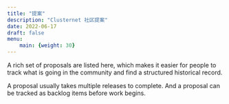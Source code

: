 ```yaml
---
title: "提案"
description: "Clusternet 社区提案"
date: 2022-06-17
draft: false
menu:
    main: {weight: 30}
---
```


A rich set of proposals are listed here, which makes it easier for people to track what is going in the community and
find a structured historical record.

A proposal usually takes multiple releases to complete. And a proposal can be tracked as backlog items before work
begins.
